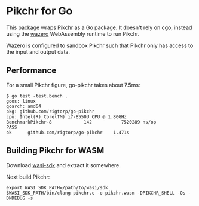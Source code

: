# Pikchr for Go

This package wraps [Pikchr](https://pikchr.org) as a Go package. It doesn't rely
on cgo, instead using the [wazero](https://wazero.io/) WebAssembly runtime to
run Pikchr.

Wazero is configured to sandbox Pikchr such that Pikchr only has access to the
input and output data.

## Performance

For a small Pikchr figure, go-pikchr takes about 7.5ms:

```shell
$ go test -test.bench .
goos: linux
goarch: amd64
pkg: github.com/rigtorp/go-pikchr
cpu: Intel(R) Core(TM) i7-8550U CPU @ 1.80GHz
BenchmarkPikchr-8            142           7520289 ns/op
PASS
ok      github.com/rigtorp/go-pikchr    1.471s
```

## Building Pikchr for WASM

Download [wasi-sdk](https://github.com/WebAssembly/wasi-sdk) and extract it
somewhere.

Next build Pikchr:

```shell
export WASI_SDK_PATH=/path/to/wasi/sdk
$WASI_SDK_PATH/bin/clang pikchr.c -o pikchr.wasm -DPIKCHR_SHELL -Os -DNDEBUG -s
```
